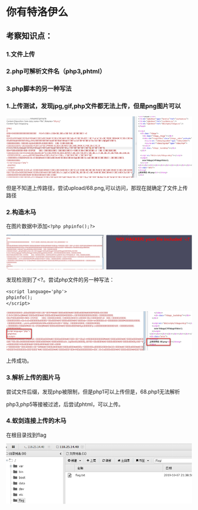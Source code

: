# 你有特洛伊么
## 考察知识点：
### 1.文件上传
### 2.php可解析文件名（php3,phtml）
### 3.php脚本的另一种写法

### 1.上传测试，发现jpg,gif,php文件都无法上传，但是png图片可以

![image](images/1100F0A791814AF5AF9C49D6AD7DB7E6你有特洛伊么1.png)

但是不知道上传路径，尝试upload/68.png,可以访问，那现在就确定了文件上传路径

### 2.构造木马
在图片数据中添加`<?php phpinfo();?>`

![image](images/A04EB9C8E74D416E8F4D1B9AEEA8F934你有特洛伊么2.png)

发现检测到了<?。尝试php文件的另一种写法：

```
<script language='php'>
phpinfo();
</script>
```

![image](images/A09FB82C121241BE9D828DC12EE98A26你有特洛伊么3.png)

上传成功。

### 3.解析上传的图片马

尝试文件后缀，发现php被限制，但是php1可以上传但是，68.php1无法解析

php3,php5等接被过滤，后尝试phtml，可以上传。

### 4.蚁剑连接上传的木马

在根目录找到flag

![image](images/72202EA3418D416BB12939EAB23AA3AD你有特洛伊么4.png)
